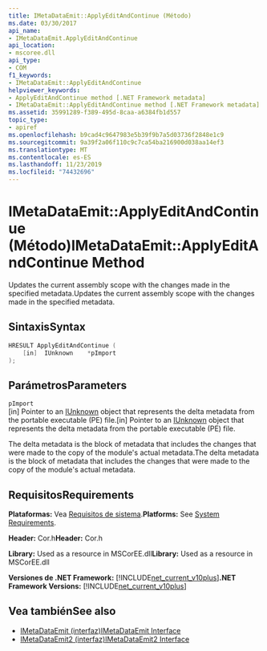 ```yaml
---
title: IMetaDataEmit::ApplyEditAndContinue (Método)
ms.date: 03/30/2017
api_name:
- IMetaDataEmit.ApplyEditAndContinue
api_location:
- mscoree.dll
api_type:
- COM
f1_keywords:
- IMetaDataEmit::ApplyEditAndContinue
helpviewer_keywords:
- ApplyEditAndContinue method [.NET Framework metadata]
- IMetaDataEmit::ApplyEditAndContinue method [.NET Framework metadata]
ms.assetid: 35991289-f389-495d-8caa-a6384fb1d557
topic_type:
- apiref
ms.openlocfilehash: b9cad4c9647983e5b39f9b7a5d03736f2848e1c9
ms.sourcegitcommit: 9a39f2a06f110c9c7ca54ba216900d038aa14ef3
ms.translationtype: MT
ms.contentlocale: es-ES
ms.lasthandoff: 11/23/2019
ms.locfileid: "74432696"
---
```

# <a name="imetadataemitapplyeditandcontinue-method"></a><span data-ttu-id="dfbff-102">IMetaDataEmit::ApplyEditAndContinue (Método)</span><span class="sxs-lookup"><span data-stu-id="dfbff-102">IMetaDataEmit::ApplyEditAndContinue Method</span></span>
<span data-ttu-id="dfbff-103">Updates the current assembly scope with the changes made in the specified metadata.</span><span class="sxs-lookup"><span data-stu-id="dfbff-103">Updates the current assembly scope with the changes made in the specified metadata.</span></span>  
  
## <a name="syntax"></a><span data-ttu-id="dfbff-104">Sintaxis</span><span class="sxs-lookup"><span data-stu-id="dfbff-104">Syntax</span></span>  
  
```cpp  
HRESULT ApplyEditAndContinue (   
    [in]  IUnknown    *pImport  
);  
```  
  
## <a name="parameters"></a><span data-ttu-id="dfbff-105">Parámetros</span><span class="sxs-lookup"><span data-stu-id="dfbff-105">Parameters</span></span>  
 `pImport`  
 <span data-ttu-id="dfbff-106">\[in\] Pointer to an [IUnknown](/cpp/atl/iunknown) object that represents the delta metadata from the portable executable (PE) file.</span><span class="sxs-lookup"><span data-stu-id="dfbff-106">\[in\] Pointer to an [IUnknown](/cpp/atl/iunknown) object that represents the delta metadata from the portable executable (PE) file.</span></span>
  
 <span data-ttu-id="dfbff-107">The delta metadata is the block of metadata that includes the changes that were made to the copy of the module's actual metadata.</span><span class="sxs-lookup"><span data-stu-id="dfbff-107">The delta metadata is the block of metadata that includes the changes that were made to the copy of the module's actual metadata.</span></span>  
  
## <a name="requirements"></a><span data-ttu-id="dfbff-108">Requisitos</span><span class="sxs-lookup"><span data-stu-id="dfbff-108">Requirements</span></span>  
 <span data-ttu-id="dfbff-109">**Plataformas:** Vea [Requisitos de sistema](../../../../docs/framework/get-started/system-requirements.md).</span><span class="sxs-lookup"><span data-stu-id="dfbff-109">**Platforms:** See [System Requirements](../../../../docs/framework/get-started/system-requirements.md).</span></span>  
  
 <span data-ttu-id="dfbff-110">**Header:** Cor.h</span><span class="sxs-lookup"><span data-stu-id="dfbff-110">**Header:** Cor.h</span></span>  
  
 <span data-ttu-id="dfbff-111">**Library:** Used as a resource in MSCorEE.dll</span><span class="sxs-lookup"><span data-stu-id="dfbff-111">**Library:** Used as a resource in MSCorEE.dll</span></span>  
  
 <span data-ttu-id="dfbff-112">**Versiones de .NET Framework:** [!INCLUDE[net_current_v10plus](../../../../includes/net-current-v10plus-md.md)]</span><span class="sxs-lookup"><span data-stu-id="dfbff-112">**.NET Framework Versions:** [!INCLUDE[net_current_v10plus](../../../../includes/net-current-v10plus-md.md)]</span></span>  
  
## <a name="see-also"></a><span data-ttu-id="dfbff-113">Vea también</span><span class="sxs-lookup"><span data-stu-id="dfbff-113">See also</span></span>

- [<span data-ttu-id="dfbff-114">IMetaDataEmit (interfaz)</span><span class="sxs-lookup"><span data-stu-id="dfbff-114">IMetaDataEmit Interface</span></span>](../../../../docs/framework/unmanaged-api/metadata/imetadataemit-interface.md)
- [<span data-ttu-id="dfbff-115">IMetaDataEmit2 (interfaz)</span><span class="sxs-lookup"><span data-stu-id="dfbff-115">IMetaDataEmit2 Interface</span></span>](../../../../docs/framework/unmanaged-api/metadata/imetadataemit2-interface.md)
